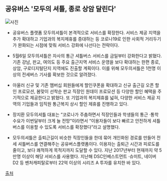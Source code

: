## 공유버스 '모두의 셔틀, 종로 상암 달린다'


![사진](http://www.bloter.net/wp-content/uploads/2020/05/1700E3E9-4F89-4188-A3C0-274F4E39EEED.png)

- 공유버스 플랫폼 모두의셔틀이 본격적으로 서비스를 확장한다. 서비스 제공 지역을 추가 확대하고 기업과의 복지제휴를 증대하는 등 코로나19로 인한 사회적 거리두기가 완화되는 시점에 맞춰 서비스 강화에 나선다는 전략이다.

- 5월6일 모두의셔틀은 자사의 통근 셔틀버스 서비스를 금일부터 강화한다고 밝혔다. 기존 강남, 판교, 여의도 등 주요 출근지역 서비스 운영을 보다 확대하는 한편 종로, 상암, 구로디지털단지 지역에도 진출할 계획이다. 이를 위해 모두의셔틀은 1천명 이상의 전세버스 기사를 확보한 것으로 알려졌다.

- 아울러 신규 및 기존 멤버십 회원들에게 할인쿠폰을 확대하고 신규 출근길 오픈 할인 프로모션, 봄맞이 선착순 판교 직장인 원데이 프로모션 등 다양한 할인 혜택을 주기적으로 제공한다고 밝혔다. 또 기업과의 복지제휴를 넓혀, 다양한 서비스 제공 지역의 기업들과 임직원 통근복지 상시 할인 제휴를 진행하고 있다.

- 장지환 모두의셔틀 대표는 “코로나가 주춤하면서 직장인들과 학생들의 통근 ·통학 수요가 이번달부터 크게 늘 전망”이라면서 “이용자들이 보다 빠르고 안전하게 셔틀버스를 이용할 수 있도록 서비스를 확장했다”라고 설명했다.

- 모두의셔틀은 출퇴근길이 비슷한 직장인들을 한데 묶어 개인화된 경로를 만들어 전세 셔틀버스를 연결해주는 공유버스플랫폼이다. 이용자는 출퇴근 시간과 피로도를 줄이고, 보다 쾌적하게 목적지까지 도달할 수 있다. 지난 2017년부터 현재까지 약 5만명 이상이 해당 서비스를 사용했다. 지난해 DSC인베스트먼트 ·슈미트, 네이버 D2 등 벤처캐피탈로부터 22억 이상의 시리즈 A 투자를 유치한 바 있다.


[출처](http://www.bloter.net/archives/379908)
